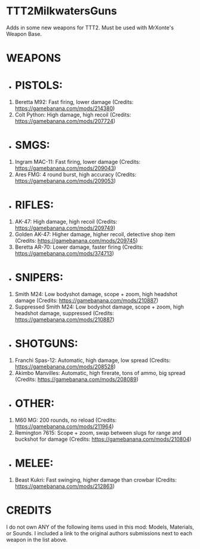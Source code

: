# TTT2MilkwatersGuns
Adds in some new weapons for TTT2. Must be used with MrXonte's Weapon Base.


# WEAPONS
- # PISTOLS:
1) Beretta M92: Fast firing, lower damage (Credits: https://gamebanana.com/mods/214380)
2) Colt Python: High damage, high recoil (Credits: https://gamebanana.com/mods/207724)
- # SMGS:
1) Ingram MAC-11: Fast firing, lower damage (Credits: https://gamebanana.com/mods/209043)
2) Ares FMG: 4 round burst, high accuracy (Credits: https://gamebanana.com/mods/209053)
- # RIFLES:
1) AK-47: High damage, high recoil (Credits: https://gamebanana.com/mods/209749)
2) Golden AK-47: Higher damage, higher recoil, detective shop item (Credits: https://gamebanana.com/mods/209745)
3) Beretta AR-70: Lower damage, faster firing (Credits: https://gamebanana.com/mods/374713)
- # SNIPERS:
1) Smith M24: Low bodyshot damage, scope + zoom, high headshot damage (Credits: https://gamebanana.com/mods/210887)
2) Suppressed Smith M24: Low bodyshot damage, scope + zoom, high headshot damage, suppressed (Credits: https://gamebanana.com/mods/210887)
- # SHOTGUNS:
1) Franchi Spas-12: Automatic, high damage, low spread (Credits: https://gamebanana.com/mods/208528)
2) Akimbo Manvilles: Automatic, high firerate, tons of ammo, big spread (Credits: https://gamebanana.com/mods/208089)
- # OTHER:
1) M60 MG: 200 rounds, no reload (Credits: https://gamebanana.com/mods/211964)
2) Remington 7615: Scope + zoom, swap between slugs for range and buckshot for damage (Credits: https://gamebanana.com/mods/210804)
- # MELEE:
1) Beast Kukri: Fast swinging, higher damage than crowbar (Credits: https://gamebanana.com/mods/212863)


# CREDITS
I do not own ANY of the following items used in this mod: Models, Materials, or Sounds.
I included a link to the original authors submissions next to each weapon in the list above.
